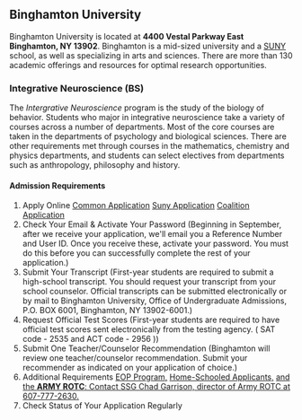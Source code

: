 ## Binghamton University
Binghamton University is located at **4400 Vestal Parkway East Binghamton, NY 13902**.
Binghamton is a mid-sized university and a [SUNY](https://www.suny.edu/campuses/binghamton/) school, as well as specializing in arts and sciences. There are more than 130 academic offerings and resources for optimal research opportunities.

### Integrative Neuroscience (BS)
The _Intergrative Neuroscience_ program is the study of the biology of behavior. Students who major in integrative neuroscience take a variety of courses across a number of departments. Most of the core courses are taken in the departments of psychology and biological sciences. There are other requirements met through courses in the mathematics, chemistry and physics departments, and students can select electives from departments such as anthropology, philosophy and history.

#### Admission Requirements
1. Apply Online
[Common Application](https://www.commonapp.org/)
[Suny Application](https://www.suny.edu/applysuny/)
[Coalition Application](https://www.mycoalition.org/public/info/binghamton)
2. Check Your Email & Activate Your Password
(Beginning in September, after we receive your application, we'll email you a Reference Number and User ID. Once you receive these, activate your password. You must do this before you can successfully complete the rest of your application.)
3. Submit Your Transcript
(First-year students are required to submit a high-school transcript. You should request your transcript from your school counselor. Official transcripts can be submitted electronically or by mail to Binghamton University, Office of Undergraduate Admissions, P.O. BOX 6001, Binghamton, NY 13902-6001.)
4. Request Official Test Scores
(First-year students are required to have official test scores sent electronically from the testing agency. ( SAT code - 2535 and ACT code - 2956 ))
5. Submit One Teacher/Counselor Recommendation
(Binghamton will review one teacher/counselor recommendation. Submit your recommender as indicated on your application of choice.)
6. Additional Requirements
[EOP Program,](https://binghamton.edu/admissions/apply/eop/index.html) 
[Home-Schooled Applicants,](https://binghamton.edu/admissions/apply/home-schooled/index.html)
[and the **ARMY ROTC**: Contact SSG Chad Garrison, director of Army ROTC at 607-777-2630.](http://armyrotc.cornell.edu/)
7. Check Status of Your Application Regularly
